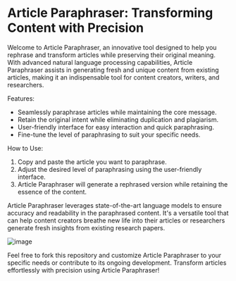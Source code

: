# Article Paraphraser: Transforming Content with Precision

Welcome to Article Paraphraser, an innovative tool designed to help you rephrase and transform articles while preserving their original meaning. With advanced natural language processing capabilities, Article Paraphraser assists in generating fresh and unique content from existing articles, making it an indispensable tool for content creators, writers, and researchers.

Features:
- Seamlessly paraphrase articles while maintaining the core message.
- Retain the original intent while eliminating duplication and plagiarism.
- User-friendly interface for easy interaction and quick paraphrasing.
- Fine-tune the level of paraphrasing to suit your specific needs.

How to Use:
1. Copy and paste the article you want to paraphrase.
2. Adjust the desired level of paraphrasing using the user-friendly interface.
3. Article Paraphraser will generate a rephrased version while retaining the essence of the content.

Article Paraphraser leverages state-of-the-art language models to ensure accuracy and readability in the paraphrased content. It's a versatile tool that can help content creators breathe new life into their articles or researchers generate fresh insights from existing research papers.

![image](https://github.com/saahil1801/paraphraser/assets/84408557/b9e62d8d-9ce0-4542-bec2-cc13baaf73ba)

Feel free to fork this repository and customize Article Paraphraser to your specific needs or contribute to its ongoing development. Transform articles effortlessly with precision using Article Paraphraser!

